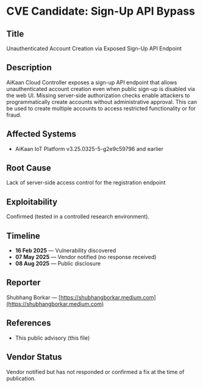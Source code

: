 # CVE Candidate: Sign-Up API Bypass

## Title
Unauthenticated Account Creation via Exposed Sign-Up API Endpoint

## Description
AiKaan Cloud Controller exposes a sign-up API endpoint that allows unauthenticated account creation even when public sign-up is disabled via the web UI. Missing server-side authorization checks enable attackers to programmatically create accounts without administrative approval. This can be used to create multiple accounts to access restricted functionality or for fraud.

## Affected Systems
- AiKaan IoT Platform v3.25.0325-5-g2e9c59796 and earlier

## Root Cause
Lack of server-side access control for the registration endpoint

## Exploitability
Confirmed (tested in a controlled research environment).  

## Timeline
- **16 Feb 2025** — Vulnerability discovered  
- **07 May 2025** — Vendor notified (no response received)  
- **08 Aug 2025** — Public disclosure

## Reporter
Shubhang Borkar — [https://shubhangborkar.medium.com](https://shubhangborkar.medium.com)

## References
- This public advisory (this file)  

## Vendor Status
Vendor notified but has not responded or confirmed a fix at the time of publication.
